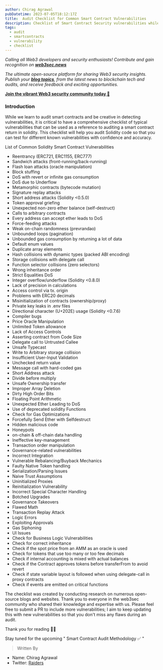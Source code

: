 ```yaml
---
author: Chirag Agrawal
pubDatetime: 2023-07-05T18:12:17Z
title:  Audit Checklist for Common Smart Contract Vulnerabilities 
description: Checklist of Smart Contract Security vulnerabilities while Auditing Smart Contracts
tags:
  - audit
  - smartcontracts
  - vulnerability
  - checklist
---
```


*Calling all Web3 developers and security enthusiasts! Contribute and gain recognition on **[web3sec.news](https://web3sec.news/)***

*The ultimate open-source platform for sharing Web3 security insights. Publish your **[blog topics](https://github.com/Web3secNews/blog)**, from the latest news to blockchain tech and audits, and receive feedback and exciting opportunities.*

**[Join the vibrant Web3 security community today 🤝](https://discord.com/invite/CseAxvtrZ3)**

### Introduction

While we learn to audit smart contracts and be creative in detecting vulnerabilities, it is critical to have a comprehensive checklist of typical vulnerabilities that can be used as a reference to auditing a smart contract return in solidity. This checklist will help you audit Solidity code so that you can test for different known vulnerabilities with confidence and accuracy.

List of Common Solidity Smart Contract Vulnerabilities

- Reentrancy (ERC721, ERC1155, ERC777)
- Sandwich attacks (front-running/back-running)
- Flash loan attacks (oracle manipulation)
- Block stuffing
- DoS with revert or infinite gas consumption
- DoS due to Underflow
- Metamorphic contracts (bytecode mutation)
- Signature replay attacks
- Short address attacks (Solidity <0.5.0)
- Token approval griefing
- Unexpected non-zero ether balance (self-destruct)
- Calls to arbitrary contracts
- Every address can accept ether leads to DoS
- Force-feeding attacks
- Weak on-chain randomness (prevrandao)
- Unbounded loops (pagination)
- Unbounded gas consumption by returning a lot of data
- Default enum values
- Duplicate array elements
- Hash collisions with dynamic types (packed ABI encoding)
- Storage collisions with delegate call
- Function selector collisions (zero selectors)
- Wrong inheritance order
- Strict Equalities DoS
- Integer overflow/underflow (Solidity <0.8.0)
- Lack of precision in calculations
- Access control via tx. origin
- Problems with ERC20 decimals
- Misinitialization of contracts (ownership/proxy)
- Private key leaks in .env files
- Directional character (U+202E) usage (Solidity <0.7.6)
- Compiler bugs
- Price Oracle Manipulation
- Unlimited Token allowance
- Lack of Access Controls
- Asserting contract from Code Size
- Delegate call to Untrusted Callee
- Unsafe Typecast
- Write to Arbitrary storage collision
- Insufficient User-Input Validation
- Unchecked return value
- Message call with hard-coded gas
- Short Address attack
- Divide before multiply
- Unsafe Ownership transfer
- Improper Array Deletion
- Dirty High Order Bits
- Floating Point Arithmetic
- Unexpected Ether Leading to DoS
- Use of deprecated solidity Functions
- Check for Gas Optimizations
- Forcefully Send Ether with Selfdestruct
- Hidden malicious code
- Honeypots
- on-chain & off-chain data handling
- Ineffective key-management
- Transaction order manipulation
- Governance-related vulnerabilities
- Incorrect Integration
- Vulnerable Rebalancing/Buyback Mechanics
- Faulty Native Token handling
- Serialization/Parsing Issues
- Naive Trust Assumptions
- Uninitialized Proxies
- Reinitialization Vulnerability
- Incorrect Special Character Handling
- Botched Upgrades
- Governance Takeovers
- Flawed Math
- Transaction Replay Attack
- Logic Errors
- Exploiting Approvals
- Gas Siphoning
- UI Issues
- Check for Business Logic Vulnerabilities
- Check for correct inheritance
- Check if the spot price from an AMM as an oracle is used
- Check for tokens that use too many or too few decimals
- Check if internal accounting is mixed with actual balances
- Check if the Contract approves tokens before transferFrom to avoid revert
- Check if state variable layout is followed when using delegate-call in proxy contracts
- Check if events are emitted on critical functions

The checklist was created by conducting research on numerous open-source blogs and websites. Thank you to everyone in the web3sec community who shared their knowledge and expertise with us.
Please feel free to submit a PR to include more vulnerabilities; I aim to keep updating this with new vulnerabilities so that you don't miss any flaws during an audit.


Thank you for reading ✌🏻

Stay tuned for the upcoming " Smart Contract Audit Methodology ✅ "

> Written By
- Name: Chirag Agrawal
- Twitter: [Raiders](https://twitter.com/__Raiders)
